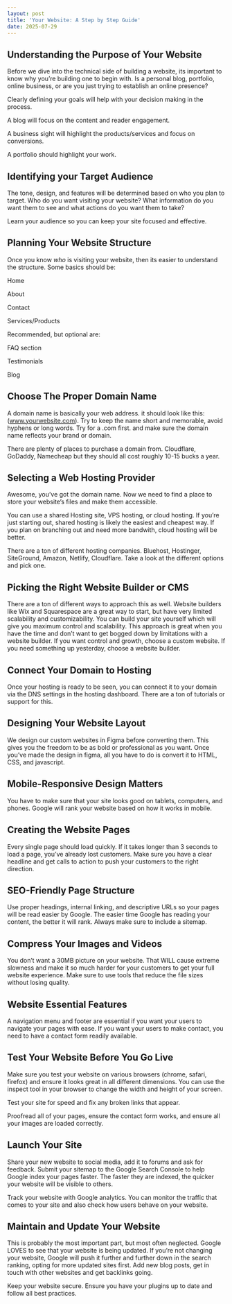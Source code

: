 ```yaml
---
layout: post
title: 'Your Website: A Step by Step Guide'
date: 2025-07-29
---
```



## Understanding the Purpose of Your Website

Before we dive into the technical side of building a website, its important to know why you’re building one to begin with. Is a personal blog, portfolio, online business, or are you just trying to establish an online presence?

Clearly defining your goals will help with your decision making in the process.

A blog will focus on the content and reader engagement.

A business sight will highlight the products/services and focus on conversions.

A portfolio should highlight your work.

## Identifying your Target Audience

The tone, design, and features will be determined based on who you plan to target. Who do you want visiting your website? What information do you want them to see and what actions do you want them to take?

Learn your audience so you can keep your site focused and effective.

## Planning Your Website Structure

Once you know _who_ is visiting your website, then its easier to understand the structure. Some basics should be:

Home

About

Contact

Services/Products

Recommended, but optional are:

FAQ section

Testimonials

Blog

## Choose The Proper Domain Name

A domain name is basically your web address. it should look like this: (www.yourwebsite.com). Try to keep the name short and memorable, avoid hyphens or long words. Try for a .com first. and make sure the domain name reflects your brand or domain.

There are plenty of places to purchase a domain from. Cloudflare, GoDaddy, Namecheap but they should all cost roughly 10-15 bucks a year.

## Selecting a Web Hosting Provider

Awesome, you’ve got the domain name. Now we need to find a place to store your website’s files and make them accessible.

You can use a shared Hosting site, VPS hosting, or cloud hosting. If you’re just starting out, shared hosting is likely the easiest and cheapest way. If you plan on branching out and need more bandwith, cloud hosting will be better.

There are a ton of different hosting companies. Bluehost, Hostinger, SiteGround, Amazon, Netlify, Cloudflare. Take a look at the different options and pick one.

## Picking the Right Website Builder or CMS

There are a ton of different ways to approach this as well. Website builders like Wix and Squarespace are a great way to start, but have very limited scalability and customizability. You can build your site yourself which will give you maximum control and scalability. This approach is great when you have the time and don’t want to get bogged down by limitations with a website builder. If you want control and growth, choose a custom website. If you need something up yesterday, choose a website builder.

## Connect Your Domain to Hosting

Once your hosting is ready to be seen, you can connect it to your domain via the DNS settings in the hosting dashboard. There are a ton of tutorials or support for this.

## Designing Your Website Layout

We design our custom websites in Figma before converting them. This gives you the freedom to be as bold or professional as you want. Once you’ve made the design in figma, all you have to do is convert it to HTML, CSS, and javascript.

## Mobile-Responsive Design Matters

You have to make sure that your site looks good on tablets, computers, and phones. Google will rank your website based on how it works in mobile.

## Creating the Website Pages

Every single page should load quickly. If it takes longer than 3 seconds to load a page, you’ve already lost customers. Make sure you have a clear headline and get calls to action to push your customers to the right direction.

## SEO-Friendly Page Structure

Use proper headings, internal linking, and descriptive URLs so your pages will be read easier by Google. The easier time Google has reading your content, the better it will rank. Always make sure to include a sitemap.

## Compress Your Images and Videos

You don’t want a 30MB picture on your website. That WILL cause extreme slowness and make it so much harder for your customers to get your full website experience. Make sure to use tools that reduce the file sizes without losing quality.

## Website Essential Features

A navigation menu and footer are essential if you want your users to navigate your pages with ease. If you want your users to make contact, you need to have a contact form readily available.

## Test Your Website Before You Go Live

Make sure you test your website on various browsers (chrome, safari, firefox) and ensure it looks great in all different dimensions. You can use the inspect tool in your browser to change the width and height of your screen.

Test your site for speed and fix any broken links that appear.

Proofread all of your pages, ensure the contact form works, and ensure all your images are loaded correctly.

## Launch Your Site

Share your new website to social media, add it to forums and ask for feedback. Submit your sitemap to the Google Search Console to help Google index your pages faster. The faster they are indexed, the quicker your website will be visible to others.

Track your website with Google analytics. You can monitor the traffic that comes to your site and also check how users behave on your website.

## Maintain and Update Your Website

This is probably the most important part, but most often neglected. Google LOVES to see that your website is being updated. If you’re not changing your website, Google will push it further and further down in the search ranking, opting for more updated sites first. Add new blog posts, get in touch with other websites and get backlinks going.

Keep your website secure. Ensure you have your plugins up to date and follow all best practices.
